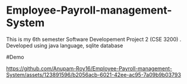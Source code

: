 # Employee-Payroll-management-System
This is my 6th semester Software Developement Project 2 (CSE 3200) . Developed using java language, sqlite database

#Demo


https://github.com/Anupam-Roy16/Employee-Payroll-management-System/assets/123891596/b2056acb-6021-42ee-ac95-7a09b9b03793



